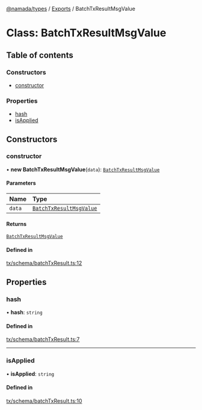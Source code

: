 [@namada/types](../README.md) / [Exports](../modules.md) / BatchTxResultMsgValue

# Class: BatchTxResultMsgValue

## Table of contents

### Constructors

- [constructor](BatchTxResultMsgValue.md#constructor)

### Properties

- [hash](BatchTxResultMsgValue.md#hash)
- [isApplied](BatchTxResultMsgValue.md#isapplied)

## Constructors

### constructor

• **new BatchTxResultMsgValue**(`data`): [`BatchTxResultMsgValue`](BatchTxResultMsgValue.md)

#### Parameters

| Name | Type |
| :------ | :------ |
| `data` | [`BatchTxResultMsgValue`](BatchTxResultMsgValue.md) |

#### Returns

[`BatchTxResultMsgValue`](BatchTxResultMsgValue.md)

#### Defined in

[tx/schema/batchTxResult.ts:12](https://github.com/anoma/namada-interface/blob/48e796bf/packages/types/src/tx/schema/batchTxResult.ts#L12)

## Properties

### hash

• **hash**: `string`

#### Defined in

[tx/schema/batchTxResult.ts:7](https://github.com/anoma/namada-interface/blob/48e796bf/packages/types/src/tx/schema/batchTxResult.ts#L7)

___

### isApplied

• **isApplied**: `string`

#### Defined in

[tx/schema/batchTxResult.ts:10](https://github.com/anoma/namada-interface/blob/48e796bf/packages/types/src/tx/schema/batchTxResult.ts#L10)
